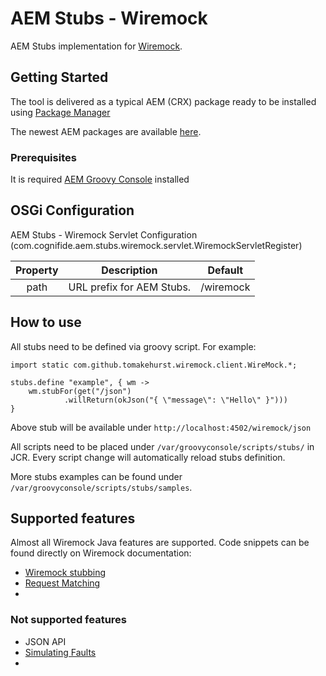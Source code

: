 # AEM Stubs - Wiremock

AEM Stubs implementation for [Wiremock](http://wiremock.org).

## Getting Started
The tool is delivered as a typical AEM (CRX) package ready to be installed using [Package Manager](https://docs.adobe.com/content/help/en/experience-manager-65/administering/contentmanagement/package-manager.html#installing-packages)

The newest AEM packages are available [here](https://). 

### Prerequisites

It is required [AEM Groovy Console](https://github.com/icfnext/aem-groovy-console) installed 

## OSGi Configuration

AEM Stubs - Wiremock Servlet Configuration (com.cognifide.aem.stubs.wiremock.servlet.WiremockServletRegister)

| Property | Description | Default |
 :---: | :---: | :---: |
| path | URL prefix for AEM Stubs. | /wiremock |


## How to use

All stubs need to be defined via groovy script. For example:

```
import static com.github.tomakehurst.wiremock.client.WireMock.*;

stubs.define "example", { wm ->
    wm.stubFor(get("/json")
            .willReturn(okJson("{ \"message\": \"Hello\" }")))
}

```
Above stub will be available under `http://localhost:4502/wiremock/json`


All scripts need to be placed under `/var/groovyconsole/scripts/stubs/` in JCR. Every script change will automatically reload stubs definition.

More stubs examples can be found under `/var/groovyconsole/scripts/stubs/samples`.

## Supported features

Almost all Wiremock Java features are supported. Code snippets can be found directly on Wiremock documentation:   
 
 - [Wiremock stubbing](http://wiremock.org/docs/stubbing/)  
 - [Request Matching](http://wiremock.org/docs/request-matching/)
 - 
### Not supported features

 - JSON API 
 - [Simulating Faults](http://wiremock.org/docs/simulating-faults/)
 -  
